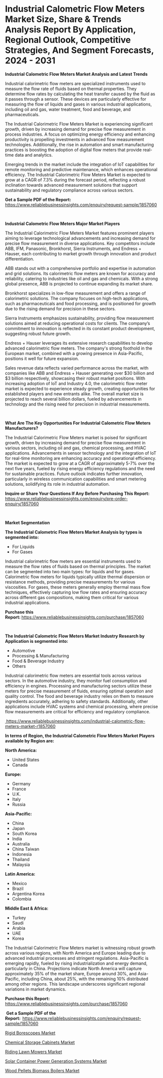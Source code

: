 <p><h1>Industrial Calometric Flow Meters Market Size, Share & Trends Analysis Report By Application, Regional Outlook, Competitive Strategies, And Segment Forecasts, 2024 - 2031</h1></p><p><strong>Industrial Calometric Flow Meters Market Analysis and Latest Trends</strong></p>
<p><p>Industrial calorimetric flow meters are specialized instruments used to measure the flow rate of fluids based on thermal properties. They determine flow rates by calculating the heat transfer caused by the fluid as it passes through a sensor. These devices are particularly effective for measuring the flow of liquids and gases in various industrial applications, including oil and gas, water treatment, food and beverage, and pharmaceuticals.</p><p>The Industrial Calorimetric Flow Meters Market is experiencing significant growth, driven by increasing demand for precise flow measurement in process industries. A focus on optimizing energy efficiency and enhancing productivity is propelling investments in advanced flow measurement technologies. Additionally, the rise in automation and smart manufacturing practices is boosting the adoption of digital flow meters that provide real-time data and analytics.</p><p>Emerging trends in the market include the integration of IoT capabilities for remote monitoring and predictive maintenance, which enhances operational efficiency. The Industrial Calorimetric Flow Meters Market is expected to grow at a CAGR of 7.3% during the forecast period, reflecting a robust inclination towards advanced measurement solutions that support sustainability and regulatory compliance across various sectors.</p></p>
<p><strong>Get a Sample PDF of the Report:&nbsp;</strong> <a href="https://www.reliablebusinessinsights.com/enquiry/request-sample/1857060?utm_campaign=63&utm_medium=2&utm_source=Github&utm_content=ia&utm_term=20102024&utm_id=industrial-calometric-flow-meters">https://www.reliablebusinessinsights.com/enquiry/request-sample/1857060</a></p>
<p>&nbsp;</p>
<p><strong>Industrial Calometric Flow Meters Major Market Players</strong></p>
<p><p>The Industrial Calorimetric Flow Meters Market features prominent players aiming to leverage technological advancements and increasing demand for precise flow measurement in diverse applications. Key competitors include ABB, IFM, Panasonic, Bronkhorst, Sierra Instruments, and Endress + Hauser, each contributing to market growth through innovation and product differentiation.</p><p>ABB stands out with a comprehensive portfolio and expertise in automation and grid solutions. Its calorimetric flow meters are known for accuracy and reliability, catering to industries like oil and gas and chemicals. With a strong global presence, ABB is projected to continue expanding its market share.</p><p>Bronkhorst specializes in low-flow measurement and offers a range of calorimetric solutions. The company focuses on high-tech applications, such as pharmaceuticals and food processing, and is positioned for growth due to the rising demand for precision in these sectors.</p><p>Sierra Instruments emphasizes sustainability, providing flow measurement solutions aimed at reducing operational costs for clients. The company’s commitment to innovation is reflected in its constant product development, suggesting robust future growth.</p><p>Endress + Hauser leverages its extensive research capabilities to develop advanced calorimetric flow meters. The company's strong foothold in the European market, combined with a growing presence in Asia-Pacific, positions it well for future expansion.</p><p>Sales revenue data reflects varied performance across the market, with companies like ABB and Endress + Hauser generating over $30 billion and $3 billion respectively, showcasing their robust market positions. With increasing adoption of IoT and Industry 4.0, the calorimetric flow meter market is expected to experience steady growth, creating opportunities for established players and new entrants alike. The overall market size is projected to reach several billion dollars, fueled by advancements in technology and the rising need for precision in industrial measurements.</p></p>
<p>&nbsp;</p>
<p><strong>What Are The Key Opportunities For Industrial Calometric Flow Meters Manufacturers?</strong></p>
<p><p>The Industrial Calorimetric Flow Meters market is poised for significant growth, driven by increasing demand for precise flow measurement in various sectors, including oil and gas, chemical processing, and HVAC applications. Advancements in sensor technology and the integration of IoT for real-time monitoring are enhancing accuracy and operational efficiency. The market is expected to grow at a CAGR of approximately 5-7% over the next five years, fueled by rising energy efficiency regulations and the need for sustainable practices. Future outlook indicates further innovation, particularly in wireless communication capabilities and smart metering solutions, solidifying its role in industrial automation.</p></p>
<p><strong>Inquire or Share Your Questions If Any Before Purchasing This Report:</strong> <a href="https://www.reliablebusinessinsights.com/enquiry/pre-order-enquiry/1857060?utm_campaign=63&utm_medium=2&utm_source=Github&utm_content=ia&utm_term=20102024&utm_id=industrial-calometric-flow-meters">https://www.reliablebusinessinsights.com/enquiry/pre-order-enquiry/1857060</a></p>
<p>&nbsp;</p>
<p><strong>Market Segmentation</strong></p>
<p><strong>The Industrial Calometric Flow Meters Market Analysis by types is segmented into:</strong></p>
<p><ul><li>For Liquids</li><li>For Gases</li></ul></p>
<p><p>Industrial calorimetric flow meters are essential instruments used to measure the flow rates of fluids based on thermal principles. The market can be segmented into two main types: for liquids and for gases. Calorimetric flow meters for liquids typically utilize thermal dispersion or resistance methods, providing precise measurements for various viscosities. For gases, these meters generally employ thermal mass flow techniques, effectively capturing low flow rates and ensuring accuracy across different gas compositions, making them critical for various industrial applications.</p></p>
<p><strong>Purchase this Report:&nbsp;</strong><a href="https://www.reliablebusinessinsights.com/purchase/1857060?utm_campaign=63&utm_medium=2&utm_source=Github&utm_content=ia&utm_term=20102024&utm_id=industrial-calometric-flow-meters">https://www.reliablebusinessinsights.com/purchase/1857060</a></p>
<p>&nbsp;</p>
<p><strong>The Industrial Calometric Flow Meters Market Industry Research by Application is segmented into:</strong></p>
<p><ul><li>Automotive</li><li>Processing & Manufacturing</li><li>Food & Beverage Industry</li><li>Others</li></ul></p>
<p><p>Industrial calorimetric flow meters are essential tools across various sectors. In the automotive industry, they monitor fuel consumption and efficiency in engines. Processing and manufacturing sectors utilize these meters for precise measurement of fluids, ensuring optimal operation and quality control. The food and beverage industry relies on them to measure ingredients accurately, adhering to safety standards. Additionally, other applications include HVAC systems and chemical processing, where precise flow measurements are critical for efficiency and regulatory compliance.</p></p>
<p><a href="https://www.reliablebusinessinsights.com/industrial-calometric-flow-meters-market-r1857060?utm_campaign=63&utm_medium=2&utm_source=Github&utm_content=ia&utm_term=20102024&utm_id=industrial-calometric-flow-meters">&nbsp;https://www.reliablebusinessinsights.com/industrial-calometric-flow-meters-market-r1857060</a></p>
<p><strong>In terms of Region, the Industrial Calometric Flow Meters Market Players available by Region are:</strong></p>
<p>
    <p> <strong> North America: </strong>
        <ul>
            <li>United States</li>
            <li>Canada</li>
        </ul>
        </p> 
    <p> <strong> Europe: </strong>
        <ul>
            <li>Germany</li>
            <li>France</li>
            <li>U.K.</li>
            <li>Italy</li>
            <li>Russia</li>
        </ul>
        </p> 
    <p> <strong> Asia-Pacific: </strong>
        <ul>
            <li>China</li>
            <li>Japan</li>
            <li>South Korea</li>
            <li>India</li>
            <li>Australia</li>
            <li>China Taiwan</li>
            <li>Indonesia</li>
            <li>Thailand</li>
            <li>Malaysia</li>
        </ul>
        </p> 
    <p> <strong> Latin America: </strong>
        <ul>
            <li>Mexico</li>
            <li>Brazil</li>
            <li>Argentina Korea</li>
            <li>Colombia</li>
        </ul>
        </p> 
    <p> <strong> Middle East & Africa: </strong>
        <ul>
            <li>Turkey</li>
            <li>Saudi</li>
            <li>Arabia</li>
            <li>UAE</li>
            <li>Korea</li>
        </ul>
    </p>
    </p>
<p><p>The Industrial Calorimetric Flow Meters market is witnessing robust growth across various regions, with North America and Europe leading due to advanced industrial processes and stringent regulations. Asia-Pacific is emerging rapidly, fueled by rising industrialization and energy demand, particularly in China. Projections indicate North America will capture approximately 35% of the market share, Europe around 30%, and Asia-Pacific, including China, about 25%, with the remaining 10% distributed among other regions. This landscape underscores significant regional variations in market dynamics.</p></p>
<p><strong>Purchase this Report: </strong><a href="https://www.reliablebusinessinsights.com/purchase/1857060?utm_campaign=63&utm_medium=2&utm_source=Github&utm_content=ia&utm_term=20102024&utm_id=industrial-calometric-flow-meters">https://www.reliablebusinessinsights.com/purchase/1857060</a></p>
<p>&nbsp;<strong>Get a Sample PDF of the Report:&nbsp;&nbsp;</strong><a href="https://www.reliablebusinessinsights.com/enquiry/request-sample/1857060?utm_campaign=63&utm_medium=2&utm_source=Github&utm_content=ia&utm_term=20102024&utm_id=industrial-calometric-flow-meters">https://www.reliablebusinessinsights.com/enquiry/request-sample/1857060</a></p>
<p><strong></strong></p>
<p><p><a href="https://issuu.com/reportprime-2/docs/rigid-borescopes-market-size-2030.p_a659e6b16c7968?utm_campaign=63&utm_medium=2&utm_source=Github&utm_content=ia&utm_term=20102024&utm_id=industrial-calometric-flow-meters">Rigid Borescopes Market</a></p><p><a href="https://www.linkedin.com/pulse/chemical-storage-cabinets-market-matrix-applications-types-cagr-u8jff?utm_campaign=63&utm_medium=2&utm_source=Github&utm_content=ia&utm_term=20102024&utm_id=industrial-calometric-flow-meters">Chemical Storage Cabinets Market</a></p><p><a href="https://issuu.com/reportprime-2/docs/riding-lawn-mowers-market-size-2030_60022b4cce3934?utm_campaign=63&utm_medium=2&utm_source=Github&utm_content=ia&utm_term=20102024&utm_id=industrial-calometric-flow-meters">Riding Lawn Mowers Market</a></p><p><a href="https://github.com/rovj3gerson/Market-Research-Report-List-1/blob/main/solar-container-power-generation-systems-market.md?utm_campaign=63&utm_medium=2&utm_source=Github&utm_content=ia&utm_term=20102024&utm_id=industrial-calometric-flow-meters">Solar Container Power Generation Systems Market</a></p><p><a href="https://github.com/maq4brod/Market-Research-Report-List-1/blob/main/wood-pellets-biomass-boilers-market.md?utm_campaign=63&utm_medium=2&utm_source=Github&utm_content=ia&utm_term=20102024&utm_id=industrial-calometric-flow-meters">Wood Pellets Biomass Boilers Market</a></p></p>